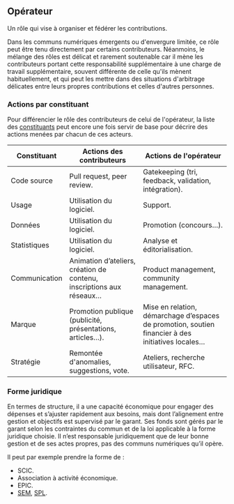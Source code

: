 ## Opérateur

Un rôle qui vise à organiser et fédérer les contributions.

Dans les communs numériques émergents ou d'envergure limitée, ce rôle peut être tenu directement par certains contributeurs. Néanmoins, le mélange des rôles est délicat et rarement soutenable car il mène les contributeurs portant cette responsabilité supplémentaire à une charge de travail supplémentaire, souvent différente de celle qu'ils mènent habituellement, et qui peut les mettre dans des situations d'arbitrage délicates entre leurs propres contributions et celles d'autres personnes.

### Actions par constituant

Pour différencier le rôle des contributeurs de celui de l'opérateur, la liste des [constituants](../2-constituants) peut encore une fois servir de base pour décrire des actions menées par chacun de ces acteurs.

| Constituant   | Actions des contributeurs                                            | Actions de l'opérateur                                                                            |
|---------------|----------------------------------------------------------------------|---------------------------------------------------------------------------------------------------|
| Code source   | Pull request, peer review.                                           | Gatekeeping (tri, feedback, validation, intégration).                                             |
| Usage         | Utilisation du logiciel.                                             | Support.                                                                                          |
| Données       | Utilisation du logiciel.                                             | Promotion (concours…).                                                                            |
| Statistiques  | Utilisation du logiciel.                                             | Analyse et éditorialisation.                                                                      |
| Communication | Animation d’ateliers, création de contenu, inscriptions aux réseaux… | Product management, community management.                                                         |
| Marque        | Promotion publique (publicité, présentations, articles…).            | Mise en relation, démarchage d’espaces de promotion, soutien financier à des initiatives locales… |
| Stratégie     | Remontée d'anomalies, suggestions, vote.                             | Ateliers, recherche utilisateur, RFC.                                                             |

### Forme juridique

En termes de structure, il a une capacité économique pour engager des dépenses et s’ajuster rapidement aux besoins, mais dont l’alignement entre gestion et objectifs est supervisé par le garant. Ses fonds sont gérés par le garant selon les contraintes du commun et de la loi applicable à la forme juridique choisie. Il n’est responsable juridiquement que de leur bonne gestion et de ses actes propres, pas des communs numériques qu’il opère.

Il peut par exemple prendre la forme de :

- SCIC.
- Association à activité économique.
- EPIC.
- [SEM](https://fr.wikipedia.org/wiki/Soci%C3%A9t%C3%A9_d%27%C3%A9conomie_mixte), [SPL](https://fr.wikipedia.org/wiki/Soci%C3%A9t%C3%A9_publique_locale).
